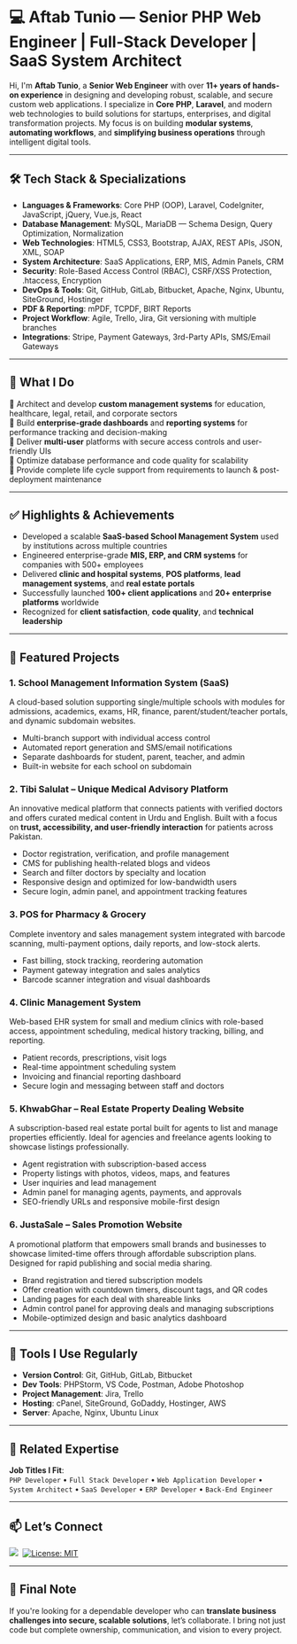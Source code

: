 # 💻 Aftab Tunio — Senior PHP Web Engineer | Full-Stack Developer | SaaS System Architect

Hi, I'm **Aftab Tunio**, a **Senior Web Engineer** with over **11+ years of hands-on experience** in designing and developing robust, scalable, and secure custom web applications. I specialize in **Core PHP**, **Laravel**, and modern web technologies to build solutions for startups, enterprises, and digital transformation projects. My focus is on building **modular systems**, **automating workflows**, and **simplifying business operations** through intelligent digital tools.

---

## 🛠️ Tech Stack & Specializations

- **Languages & Frameworks**: Core PHP (OOP), Laravel, CodeIgniter, JavaScript, jQuery, Vue.js, React
- **Database Management**: MySQL, MariaDB — Schema Design, Query Optimization, Normalization
- **Web Technologies**: HTML5, CSS3, Bootstrap, AJAX, REST APIs, JSON, XML, SOAP
- **System Architecture**: SaaS Applications, ERP, MIS, Admin Panels, CRM
- **Security**: Role-Based Access Control (RBAC), CSRF/XSS Protection, .htaccess, Encryption
- **DevOps & Tools**: Git, GitHub, GitLab, Bitbucket, Apache, Nginx, Ubuntu, SiteGround, Hostinger
- **PDF & Reporting**: mPDF, TCPDF, BIRT Reports
- **Project Workflow**: Agile, Trello, Jira, Git versioning with multiple branches
- **Integrations**: Stripe, Payment Gateways, 3rd-Party APIs, SMS/Email Gateways

---

## 🎯 What I Do

🔹 Architect and develop **custom management systems** for education, healthcare, legal, retail, and corporate sectors  
🔹 Build **enterprise-grade dashboards** and **reporting systems** for performance tracking and decision-making  
🔹 Deliver **multi-user** platforms with secure access controls and user-friendly UIs  
🔹 Optimize database performance and code quality for scalability  
🔹 Provide complete life cycle support from requirements to launch & post-deployment maintenance  

---

## ✅ Highlights & Achievements

- Developed a scalable **SaaS-based School Management System** used by institutions across multiple countries
- Engineered enterprise-grade **MIS, ERP, and CRM systems** for companies with 500+ employees
- Delivered **clinic and hospital systems**, **POS platforms**, **lead management systems**, and **real estate portals**
- Successfully launched **100+ client applications** and **20+ enterprise platforms** worldwide
- Recognized for **client satisfaction**, **code quality**, and **technical leadership**

---

## 🚀 Featured Projects

### 1. School Management Information System (SaaS)
A cloud-based solution supporting single/multiple schools with modules for admissions, academics, exams, HR, finance, parent/student/teacher portals, and dynamic subdomain websites.

- Multi-branch support with individual access control
- Automated report generation and SMS/email notifications
- Separate dashboards for student, parent, teacher, and admin
- Built-in website for each school on subdomain

### 2. **Tibi Salulat – Unique Medical Advisory Platform**  
An innovative medical platform that connects patients with verified doctors and offers curated medical content in Urdu and English. Built with a focus on **trust, accessibility, and user-friendly interaction** for patients across Pakistan.

- Doctor registration, verification, and profile management  
- CMS for publishing health-related blogs and videos  
- Search and filter doctors by specialty and location  
- Responsive design and optimized for low-bandwidth users  
- Secure login, admin panel, and appointment tracking features
  
### 3. POS for Pharmacy & Grocery
Complete inventory and sales management system integrated with barcode scanning, multi-payment options, daily reports, and low-stock alerts.

- Fast billing, stock tracking, reordering automation
- Payment gateway integration and sales analytics
- Barcode scanner integration and visual dashboards

### 4. Clinic Management System
Web-based EHR system for small and medium clinics with role-based access, appointment scheduling, medical history tracking, billing, and reporting.

- Patient records, prescriptions, visit logs
- Real-time appointment scheduling system
- Invoicing and financial reporting dashboard
- Secure login and messaging between staff and doctors

### 5. KhwabGhar – Real Estate Property Dealing Website  
A subscription-based real estate portal built for agents to list and manage properties efficiently. Ideal for agencies and freelance agents looking to showcase listings professionally.

- Agent registration with subscription-based access  
- Property listings with photos, videos, maps, and features  
- User inquiries and lead management  
- Admin panel for managing agents, payments, and approvals  
- SEO-friendly URLs and responsive mobile-first design  

### 6. JustaSale – Sales Promotion Website  
A promotional platform that empowers small brands and businesses to showcase limited-time offers through affordable subscription plans. Designed for rapid publishing and social media sharing.

- Brand registration and tiered subscription models  
- Offer creation with countdown timers, discount tags, and QR codes  
- Landing pages for each deal with shareable links  
- Admin control panel for approving deals and managing subscriptions  
- Mobile-optimized design and basic analytics dashboard

---

## 🧰 Tools I Use Regularly

- **Version Control**: Git, GitHub, GitLab, Bitbucket
- **Dev Tools**: PHPStorm, VS Code, Postman, Adobe Photoshop
- **Project Management**: Jira, Trello
- **Hosting**: cPanel, SiteGround, GoDaddy, Hostinger, AWS
- **Server**: Apache, Nginx, Ubuntu Linux


---

## 📌 Related Expertise

**Job Titles I Fit**:  
`PHP Developer` • `Full Stack Developer` • `Web Application Developer` • `System Architect` • `SaaS Developer` • `ERP Developer` • `Back-End Engineer`

---

## 📫 Let’s Connect

<a target="_blank" href="https://www.linkedin.com/in/aftabtunio"><img src="https://img.shields.io/badge/-LinkedIn-blue?style=for-the-badge&logo=Linkedin&logoColor=white"/></a>&nbsp;
[![License: MIT](https://img.shields.io/badge/License-MIT-yellow.svg)](https://opensource.org/licenses/MIT)

---

## 👋 Final Note

If you're looking for a dependable developer who can **translate business challenges into secure, scalable solutions**, let’s collaborate. I bring not just code but complete ownership, communication, and vision to every project.

